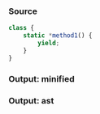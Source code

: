 ### Source
```js parse:expr
class {
    static *method1() {
        yield;
    }
}
```

### Output: minified
### Output: ast
